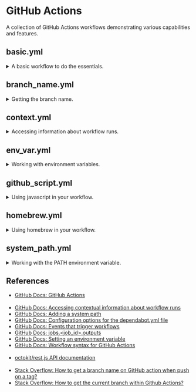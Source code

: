 # GitHub Actions

A collection of GitHub Actions workflows demonstrating various capabilities and features.

## basic.yml

<details>

<summary>A basic workflow to do the essentials.</summary>

<br/>If you're unfamiliar with GitHub Actions this will help you get started quickly.

[.github/workflows/basic.yml](.github/workflows/basic.yml)
- Runs when changes are pushed
- Runs on a schedule
- Can be run manually from the GitHub UI
- Uses [actions/checkout](https://github.com/actions/checkout)
- Uses [actions/setup-python](https://github.com/actions/setup-python) with pip cache
- Installs `requirements.txt` and runs a simple test
- Includes `dependabot.yml` to automatically check for package updates

</details>

## branch_name.yml

<details>

<summary>Getting the branch name.</summary>

<br/>This is a common CI operation. Surprisingly, there's no pre-defined way to get it in GitHub Actions.

This demo shows the simplest way without using 3rd party actions or other tools.

It works in most cases, but there are some quirks.

For example, if your commit is tagged this method will return the tag instead of the branch name. See SO link in the references for details.

You may also get an unexpected result depending on the event that triggered the workflow. This demo is set to trigger on `pull_request` and on `push` to illustrate this behavior.

[.github/workflows/branch_name.yml](.github/workflows/branch_name.yml)
- Shows various `github` context properties that may or may not contain the branch name
- Sets branch name to the top level `env` so it can be accessed by the entire workflow

</details>

## context.yml

<details>

<summary>Accessing information about workflow runs.</summary>

<br/>This can be helpful for debugging workflow errors or bugs, but be careful as it has the potential to output sensitive information.

[.github/workflows/context.yml](.github/workflows/context.yml)
- Shows various contexts

</details>

## env_var.yml

<details>

<summary>Working with environment variables.</summary>

<br/>Environment variables and their scopes work as you'd expect in GitHub Actions.

They're also fairly self-contained, so any changes you make are isolated to the job you're in.

One quirk that can cause confusion is the fact that environment variables defined within a step aren't accessible until the next step.

[.github/workflows/env_var.yml](.github/workflows/env_var.yml)
- Read env vars
- Write env vars
- Pass env vars

</details>

## github_script.yml

<details>

<summary>Using javascript in your workflow.</summary>

<br/>GitHub provides an action that lets you easily write javascript directly in your workflow.

The action also includes an object with the current workflow context, references to other useful packages, and it's a pre-authenticated octokit/rest.js client.

[.github/workflows/github_script.yml](.github/workflows/github_script.yml)
- Uses [actions/github-script](https://github.com/actions/github-script)

</details>

## homebrew.yml

<details>

<summary>Using homebrew in your workflow.</summary>

<br/>Leverage the convenience of homebrew to install applications on GitHub Actions runners.

[.github/workflows/homebrew.yml](.github/workflows/homebrew.yml)
- Uses [Homebrew/actions/setup-homebrew](https://github.com/Homebrew/actions/tree/master/setup-homebrew)

</details>

## system_path.yml

<details>

<summary>Working with the PATH environment variable.</summary>

<br/>Read, write, and modify PATH like any other environment variable.

[.github/workflows/system_path.yml](.github/workflows/system_path.yml)
- Modify PATH env var

</details>

## References

- [GitHub Docs: GitHub Actions](https://docs.github.com/en/actions)
<br/><br/>
- [GitHub Docs: Accessing contextual information about workflow runs](https://docs.github.com/en/actions/writing-workflows/choosing-what-your-workflow-does/contexts)
- [GitHub Docs: Adding a system path](https://docs.github.com/en/actions/writing-workflows/choosing-what-your-workflow-does/workflow-commands-for-github-actions#adding-a-system-path)
- [GitHub Docs: Configuration options for the dependabot.yml file](https://docs.github.com/en/code-security/dependabot/dependabot-version-updates/configuration-options-for-the-dependabot.yml-file)
- [GitHub Docs: Events that trigger workflows](https://docs.github.com/en/actions/writing-workflows/choosing-when-your-workflow-runs/events-that-trigger-workflows)
- [GitHub Docs: jobs.<job_id>.outputs](https://docs.github.com/en/actions/writing-workflows/workflow-syntax-for-github-actions#jobsjob_idoutputs)
- [GitHub Docs: Setting an environment variable](https://docs.github.com/en/actions/writing-workflows/choosing-what-your-workflow-does/workflow-commands-for-github-actions#setting-an-environment-variable)
- [GitHub Docs: Workflow syntax for GitHub Actions](https://docs.github.com/en/actions/writing-workflows/workflow-syntax-for-github-actions)
<br/><br/>
- [octokit/rest.js API documentation](https://octokit.github.io/rest.js)
<br/><br/>
- [Stack Overflow: How to get a branch name on GitHub action when push on a tag?](https://stackoverflow.com/q/63745613)
- [Stack Overflow: How to get the current branch within Github Actions?](https://stackoverflow.com/q/58033366/808678)

